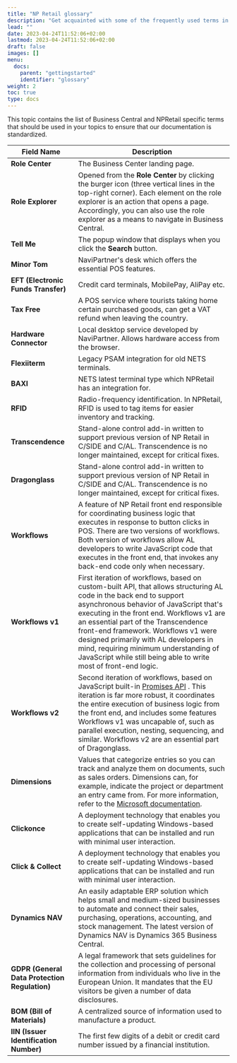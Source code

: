 ```yaml
---
title: "NP Retail glossary"
description: "Get acquainted with some of the frequently used terms in NaviPartner's solutions."
lead: ""
date: 2023-04-24T11:52:06+02:00
lastmod: 2023-04-24T11:52:06+02:00
draft: false
images: []
menu:
  docs:
    parent: "gettingstarted"
    identifier: "glossary"
weight: 2
toc: true
type: docs
---
```


This topic contains the list of Business Central and NPRetail specific terms that should be used in your topics to ensure that our documentation is standardized.

| Field Name      | Description |
| ----------- | ----------- |
| **Role Center** | The Business Center landing page. |
| **Role Explorer** | Opened from the **Role Center** by clicking the burger icon (three vertical lines in the top-right corner). Each element on the role explorer is an action that opens a page. Accordingly, you can also use the role explorer as a means to navigate in Business Central. |
| **Tell Me** | The popup window that displays when you click the **Search** button. |
| **Minor Tom** | NaviPartner's desk which offers the essential POS features. |
| **EFT (Electronic Funds Transfer)** | Credit card terminals, MobilePay, AliPay etc. |
| **Tax Free** |  A POS service where tourists taking home certain purchased goods, can get a VAT refund when leaving the country. |
| **Hardware Connector** | Local desktop service developed by NaviPartner. Allows hardware access from the browser. | 
| **Flexiiterm** | Legacy PSAM integration for old NETS terminals. | 
| **BAXI** | NETS latest terminal type which NPRetail has an integration for. | 
| **RFID** | Radio-frequency identification. In NPRetail, RFID is used to tag items for easier inventory and tracking. | 
| **Transcendence** | Stand-alone control add-in written to support previous version of NP Retail in C/SIDE and C/AL. Transcendence is no longer maintained, except for critical fixes. | 
| **Dragonglass** | Stand-alone control add-in written to support previous version of NP Retail in C/SIDE and C/AL. Transcendence is no longer maintained, except for critical fixes. |
| **Workflows** | A feature of NP Retail front end responsible for coordinating business logic that executes in response to button clicks in POS. There are two versions of workflows. Both version of workflows allow AL developers to write JavaScript code that executes in the front end, that invokes any back-end code only when necessary. | 
| **Workflows v1** | First iteration of workflows, based on custom-built API, that allows structuring AL code in the back end to support asynchronous behavior of JavaScript that's executing in the front end. Workflows v1 are an essential part of the Transcendence front-end framework. Workflows v1 were designed primarily with AL developers in mind, requiring minimum understanding of JavaScript while still being able to write most of front-end logic. |
| **Workflows v2** | Second iteration of workflows, based on JavaScript built-in [Promises API](https://developer.mozilla.org/en-US/docs/Web/JavaScript/Reference/Global_Objects/Promise) . This iteration is far more robust, it coordinates the entire execution of business logic from the front end, and includes some features Workflows v1 was uncapable of, such as parallel execution, nesting, sequencing, and similar. Workflows v2 are an essential part of Dragonglass. | 
| **Dimensions** | Values that categorize entries so you can track and analyze them on documents, such as sales orders. Dimensions can, for example, indicate the project or department an entry came from. For more information, refer to the [Microsoft documentation](https://docs.microsoft.com/en-us/dynamics365/business-central/finance-dimensions). |
| **Clickonce** | A deployment technology that enables you to create self-updating Windows-based applications that can be installed and run with minimal user interaction. |
| **Click & Collect** | A deployment technology that enables you to create self-updating Windows-based applications that can be installed and run with minimal user interaction. |
| **Dynamics NAV** | An easily adaptable ERP solution which helps small and medium-sized businesses to automate and connect their sales, purchasing, operations, accounting, and stock management. The latest version of Dynamics NAV is Dynamics 365 Business Central. |
| **GDPR (General Data Protection Regulation)** | A legal framework that sets guidelines for the collection and processing of personal information from individuals who live in the European Union. It mandates that the EU visitors be given a number of data disclosures. |
| **BOM (Bill of Materials)** | A centralized source of information used to manufacture a product. |
| **IIN (Issuer Identification Number)** | The first few digits of a debit or credit card number issued by a financial institution.  |
